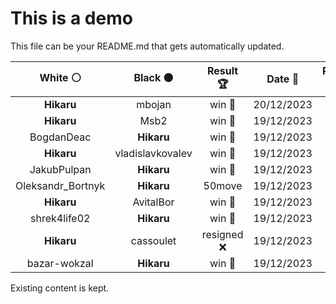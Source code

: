 # This is a demo

This file can be your README.md that gets automatically updated.

<!--START_SECTION:chessStats-->
<!-- Automatically generated with https://github.com/Balastrong/chess-stats-action -->

| White ⚪ | Black ⚫ | Result 🏆 | Date 📅 | Position 🗺️ |
|:---:|:---:|:---:|:---:|:---:|
| **Hikaru** | mbojan | win 🥇 | 20/12/2023 | <a href="http://www.ee.unb.ca/cgi-bin/tervo/fen.pl?select=5q2/5bR1/kp2p2Q/p2pPp1P/8/5B1K/P1P3P1/8 b - -">Link</a> |
| **Hikaru** | Msb2 | win 🥇 | 19/12/2023 | <a href="http://www.ee.unb.ca/cgi-bin/tervo/fen.pl?select=4k3/pR6/2r5/3p4/8/2P5/3K4/7R b - -">Link</a> |
| BogdanDeac | **Hikaru** | win 🥇 | 19/12/2023 | <a href="http://www.ee.unb.ca/cgi-bin/tervo/fen.pl?select=8/8/3R4/5r2/8/8/3p2K1/3k4 w - -">Link</a> |
| **Hikaru** | vladislavkovalev | win 🥇 | 19/12/2023 | <a href="http://www.ee.unb.ca/cgi-bin/tervo/fen.pl?select=r5rk/ppb4p/8/3Q1pP1/3PpP1N/1n6/PP5P/3R1R1K b - -">Link</a> |
| JakubPulpan | **Hikaru** | win 🥇 | 19/12/2023 | <a href="http://www.ee.unb.ca/cgi-bin/tervo/fen.pl?select=7r/5R2/8/8/8/4R1P1/5P1K/5k2 w - -">Link</a> |
| Oleksandr_Bortnyk | **Hikaru** | 50move  | 19/12/2023 | <a href="http://www.ee.unb.ca/cgi-bin/tervo/fen.pl?select=7r/3K4/8/2k1R3/8/8/8/8 b - -">Link</a> |
| **Hikaru** | AvitalBor | win 🥇 | 19/12/2023 | <a href="http://www.ee.unb.ca/cgi-bin/tervo/fen.pl?select=8/2R1Np2/3n4/8/Pk3p2/3N4/6K1/2r5 b - -">Link</a> |
| shrek4life02 | **Hikaru** | win 🥇 | 19/12/2023 | <a href="http://www.ee.unb.ca/cgi-bin/tervo/fen.pl?select=6k1/6p1/7p/5p2/2p4P/2Pp2P1/R4PK1/2r5 w - -">Link</a> |
| **Hikaru** | cassoulet | resigned ❌ | 19/12/2023 | <a href="http://www.ee.unb.ca/cgi-bin/tervo/fen.pl?select=8/8/7q/5b2/3k4/3p4/3K1p2/5B2 w - -">Link</a> |
| bazar-wokzal | **Hikaru** | win 🥇 | 19/12/2023 | <a href="http://www.ee.unb.ca/cgi-bin/tervo/fen.pl?select=8/1k6/5R2/8/2p1K3/3r4/1p6/8 w - -">Link</a> |

<!--END_SECTION:chessStats-->

Existing content is kept.
